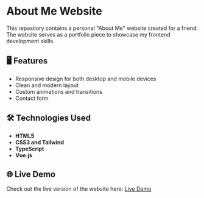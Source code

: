 # About Me Website  

This repository contains a personal "About Me" website created for a friend. The website serves as a portfolio piece to showcase my frontend development skills.  

## 🖥️ Features  
- Responsive design for both desktop and mobile devices  
- Clean and modern layout  
- Custom animations and transitions  
- Contact form 

## 🛠️ Technologies Used  
- **HTML5**  
- **CSS3 and Tailwind**  
- **TypeScript**  
- **Vue.js** 

## 🌐 Live Demo  
Check out the live version of the website here: [Live Demo](https://oszypczy.github.io/about-me-website/)  
